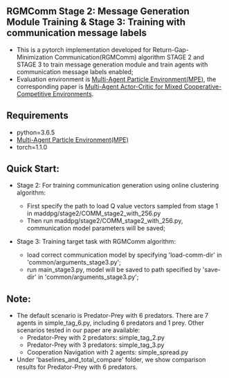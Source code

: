 ## RGMComm Stage 2: Message Generation Module Training & Stage 3: Training with communication message labels

+ This is a pytorch implementation developed for Return-Gap-Minimization Communication(RGMComm) algorithm STAGE 2 and STAGE 3 to train message generation module and train agents with communication message labels enabled; 
+ Evaluation environment is [Multi-Agent Particle Environment(MPE)](https://github.com/openai/multiagent-particle-envs), the corresponding paper is [Multi-Agent Actor-Critic for Mixed Cooperative-Competitive Environments](https://arxiv.org/abs/1706.02275).

## Requirements

- python=3.6.5
- [Multi-Agent Particle Environment(MPE)](https://github.com/openai/multiagent-particle-envs)
- torch=1.1.0

## Quick Start:
+ Stage 2: For training communication generation using online clustering algorithm:
  + First specify the path to load Q value vectors sampled from stage 1 in maddpg/stage2/COMM_stage2_with_256.py
  + Then run maddpg/stage2/COMM_stage2_with_256.py, communication model parameters will be saved;

+ Stage 3: Training target task with RGMComm algorithm:
  + load correct communication model by specifying 'load-comm-dir' in 'common/arguments_stage3.py';
  + run main_stage3.py, model will be saved to path specified by 'save-dir' in 'common/arguments_stage3.py';
  
## Note:
+ The default scenario is Predator-Prey with 6 predators. There are 7 agents in simple_tag_6.py, including 6 predators and 1 prey. Other scenarios tested in our paper are available:
   + Predator-Prey with 2 predators: simple_tag_2.py
   + Predator-Prey with 3 predators: simple_tag_3.py
   + Cooperation Navigation with 2 agents: simple_spread.py
+ Under 'baselines_and_total_compare' folder, we show comparison results for Predator-Prey with 6 predators.

